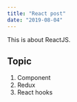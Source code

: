 ```yaml
---
title: "React post"
date: "2019-08-04"
---
```


This is about ReactJS.

## Topic

1. Component
2. Redux
3. React hooks